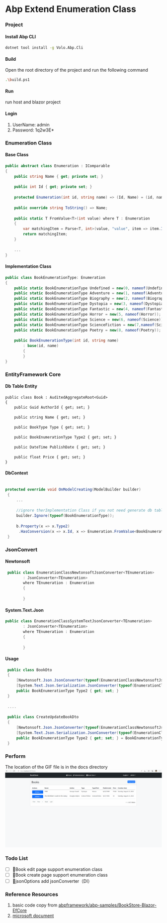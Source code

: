# Abp Extend Enumeration Class
### Project

#### Install Abp CLI

```bash
dotnet tool install -g Volo.Abp.Cli
```

#### Build

Open the root directory of the project and run the following command

``` bash
.\build.ps1
```



#### Run

run host and blazor project

#### Login

1. UserName: admin
2. Password: 1q2w3E*



### Enumeration Class

#### Base Class

```C#
public abstract class Enumeration : IComparable
{
    public string Name { get; private set; }

    public int Id { get; private set; }

    protected Enumeration(int id, string name) => (Id, Name) = (id, name);

    public override string ToString() => Name;

    public static T FromValue<T>(int value) where T : Enumeration
    {
        var matchingItem = Parse<T, int>(value, "value", item => item.Id == value);
        return matchingItem;
    }
        
    ...
}
```

#### Implementation Class

``` C#
public class BookEnumerationType: Enumeration
{
    public static BookEnumerationType Undefined = new(0, nameof(Undefined));
    public static BookEnumerationType Adventure = new(1, nameof(Adventure));
    public static BookEnumerationType Biography = new(2, nameof(Biography));
    public static BookEnumerationType Dystopia = new(3, nameof(Dystopia));
    public static BookEnumerationType Fantastic = new(4, nameof(Fantastic));
    public static BookEnumerationType Horror = new(5, nameof(Horror));
    public static BookEnumerationType Science = new(6, nameof(Science));
    public static BookEnumerationType ScienceFiction = new(7,nameof(ScienceFiction));
    public static BookEnumerationType Poetry = new(8, nameof(Poetry));

    public BookEnumerationType(int id, string name)
        : base(id, name)
        {
        }
}
```



### EntityFramework Core

#### Db Table Entity

    public class Book : AuditedAggregateRoot<Guid>
    {
        public Guid AuthorId { get; set; }
    
        public string Name { get; set; }
    
        public BookType Type { get; set; }
    
        public BookEnumerationType Type2 { get; set; }
    
        public DateTime PublishDate { get; set; }
    
        public float Price { get; set; }
    }

#### DbContext

``` C#

protected override void OnModelCreating(ModelBuilder builder)
 {
     ...
     
     //ignore therImplementation Class if you not need generate db table
     builder.Ignore(typeof(BookEnumerationType)); 
    
     b.Property(x => x.Type2)
      .HasConversion(x => x.Id, x => Enumeration.FromValue<BookEnumerationType>(x));
 }
```



### JsonConvert

#### Newtonsoft

``` C#
 public class EnumerationClassNewtonsoftJsonConverter<TEnumeration>
        : JsonConverter<TEnumeration>
        where TEnumeration : Enumeration
        {

        }
```

#### System.Text.Json

``` C#
public class EnumerationClassSystemTextJsonConverter<TEnumeration>
        : JsonConverter<TEnumeration>
        where TEnumeration : Enumeration
        {

        }
```

#### Usage

``` C#
 public class BookDto
 {
     [Newtonsoft.Json.JsonConverter(typeof(EnumerationClassNewtonsoftJsonConverter<BookEnumerationType>))]
     [System.Text.Json.Serialization.JsonConverter(typeof(EnumerationClassSystemTextJsonConverter<BookEnumerationType>))]
     public BookEnumerationType Type2 { get; set; }
 }

 ....
     
 public class CreateUpdateBookDto
 {
     [Newtonsoft.Json.JsonConverter(typeof(EnumerationClassNewtonsoftJsonConverter<BookEnumerationType>))]
     [System.Text.Json.Serialization.JsonConverter(typeof(EnumerationClassSystemTextJsonConverter<BookEnumerationType>))]
     public BookEnumerationType Type2 { get; set; } = BookEnumerationType.Undefined;
 }
```

 

### Perform
The location of the GIF file is in the docs directory
![](docs\enumerationClassEditAndSelect.gif)

### Todo List

- [ ] 🥈Book edit page support enumeration class
- [ ] 🥉Book create page support enumeration class
- [ ] 🥇jsonOptions add jsonConverter（DI）

### Reference Resources

1. basic code copy from [abpframework/abp-samples/BookStore-Blazor-EfCore](https://github.com/abpframework/abp-samples/tree/master/BookStore-Blazor-EfCore)
2. [microsoft document](https://docs.microsoft.com/en-us/dotnet/architecture/microservices/microservice-ddd-cqrs-patterns/enumeration-classes-over-enum-types)



